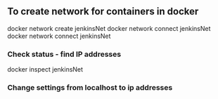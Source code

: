 ## To create network for containers in docker
docker network create jenkinsNet
docker network connect jenkinsNet <container name for jenkins>
docker network connect jenkinsNet <container name for sonarqube>

### Check status - find IP addresses
docker inspect jenkinsNet

### Change settings from localhost to ip addresses
